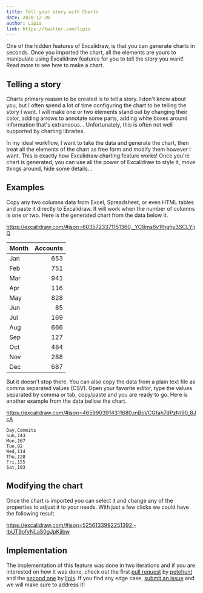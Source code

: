 ```yaml
---
title: Tell your story with Charts
date: 2020-12-20
author: Lipis
link: https://twitter.com/lipis
---
```


One of the hidden features of Excalidraw, is that you can generate charts in seconds. Once you imported the chart, all the elements are yours to manipulate using Excalidraw features for you to tell the story you want! Read more to see how to make a chart.

<!-- end -->

## Telling a story

Charts primary reason to be created is to tell a story. I don't know about you, but I often spend a lot of time configuring the chart to be telling the story I want. I will make one or two elements stand out by changing their color, adding arrows to annotate some parts, adding white boxes around information that's extraneous... Unfortunately, this is often not well supported by charting libraries.

In my ideal workflow, I want to take the data and generate the chart, then treat all the elements of the chart as free form and modify them however I want. This is exactly how Excalidraw charting feature works! Once you're chart is generated, you can use all the power of Excalidraw to style it, move things around, hide some details...

## Examples

Copy any two columns data from Excel, Spreadsheet, or even HTML tables and paste it directly to Excalidraw. It will work when the number of columns is one or two. Here is the generated chart from the data below it.

https://excalidraw.com/#json=6035723371151360,_YC8ms6v1fhghy3SCLYljQ

| Month | Accounts |
| ----- | -------: |
| Jan   |      653 |
| Feb   |      751 |
| Mar   |      941 |
| Apr   |      116 |
| May   |      828 |
| Jun   |       85 |
| Jul   |      169 |
| Aug   |      666 |
| Sep   |      127 |
| Oct   |      484 |
| Nov   |      288 |
| Dec   |      687 |

But it doesn't stop there. You can also copy the data from a plain text file as comma separated values (CSV). Open your favorite editor, type the values separated by comma or tab, copy/paste and you are ready to go. Here is another example from the data bellow the chart.

https://excalidraw.com/#json=4659903914311680,mBoVCGfah7dPzNI90_8JcA

```
Day,Commits
Sun,143
Mon,167
Tue,92
Wed,114
Thu,128
Fri,155
Sat,193
```

## Modifying the chart

Once the chart is imported you can select it and change any of the properties to adjust it to your needs. With just a few clicks we could have the following result.

https://excalidraw.com/#json=5256133992251392,-IbUT9ofyNLaS0gJpKjibw

## Implementation

The implementation of this feature was done in two iterations and if you are interested on how it was done, check out the first [pull request](https://github.com/excalidraw/excalidraw/pull/1723) by [petehunt](https://github.com/petehunt) and the [second one](https://github.com/excalidraw/excalidraw/pull/2495) by [lipis](https://github.com/lipis). If you find any edge case, [submit an issue](https://github.com/excalidraw/excalidraw/issues) and we will make sure to address it!
